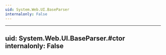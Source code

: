```yaml
---
uid: System.Web.UI.BaseParser
internalonly: False
---
```


---
uid: System.Web.UI.BaseParser.#ctor
internalonly: False
---
